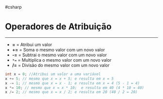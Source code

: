 #csharp
# Operadores de Atribuição
---

- **=** = Atribui um valor
- **+=** = Soma o mesmo valor com um novo valor
- **-=** = Subtrai o mesmo valor com um novo valor
- `*=` = Multiplica o mesmo valor com um novo valor
- **/=** = Divisão do mesmo valor com um novo valor

```csharp
int x = 0; //Atribui um valor a uma variável
x += 5; // mesmo que x = x + 5; e resulta em x = 5
x -= 1; // mesmo que x = x - 1; e resulta em x = 4 (5 - 1 = 4)
x *= 10; // mesmo que x = x * 10;  e resulta em 40 (4 * 10 = 40)
x /= 2; // mesmo que x = x / 2; e resulta em 20 (40 / 2 = 20)

